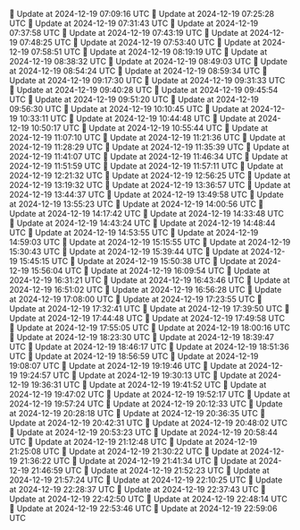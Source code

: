 🔄 Update at 2024-12-19 07:09:16 UTC
🔄 Update at 2024-12-19 07:25:28 UTC
🔄 Update at 2024-12-19 07:31:43 UTC
🔄 Update at 2024-12-19 07:37:58 UTC
🔄 Update at 2024-12-19 07:43:19 UTC
🔄 Update at 2024-12-19 07:48:25 UTC
🔄 Update at 2024-12-19 07:53:40 UTC
🔄 Update at 2024-12-19 07:58:51 UTC
🔄 Update at 2024-12-19 08:19:19 UTC
🔄 Update at 2024-12-19 08:38:32 UTC
🔄 Update at 2024-12-19 08:49:03 UTC
🔄 Update at 2024-12-19 08:54:24 UTC
🔄 Update at 2024-12-19 08:59:34 UTC
🔄 Update at 2024-12-19 09:17:30 UTC
🔄 Update at 2024-12-19 09:31:33 UTC
🔄 Update at 2024-12-19 09:40:28 UTC
🔄 Update at 2024-12-19 09:45:54 UTC
🔄 Update at 2024-12-19 09:51:20 UTC
🔄 Update at 2024-12-19 09:56:30 UTC
🔄 Update at 2024-12-19 10:10:45 UTC
🔄 Update at 2024-12-19 10:33:11 UTC
🔄 Update at 2024-12-19 10:44:48 UTC
🔄 Update at 2024-12-19 10:50:17 UTC
🔄 Update at 2024-12-19 10:55:44 UTC
🔄 Update at 2024-12-19 11:07:10 UTC
🔄 Update at 2024-12-19 11:21:36 UTC
🔄 Update at 2024-12-19 11:28:29 UTC
🔄 Update at 2024-12-19 11:35:39 UTC
🔄 Update at 2024-12-19 11:41:07 UTC
🔄 Update at 2024-12-19 11:46:34 UTC
🔄 Update at 2024-12-19 11:51:59 UTC
🔄 Update at 2024-12-19 11:57:11 UTC
🔄 Update at 2024-12-19 12:21:32 UTC
🔄 Update at 2024-12-19 12:56:25 UTC
🔄 Update at 2024-12-19 13:19:32 UTC
🔄 Update at 2024-12-19 13:36:57 UTC
🔄 Update at 2024-12-19 13:44:37 UTC
🔄 Update at 2024-12-19 13:49:58 UTC
🔄 Update at 2024-12-19 13:55:23 UTC
🔄 Update at 2024-12-19 14:00:56 UTC
🔄 Update at 2024-12-19 14:17:42 UTC
🔄 Update at 2024-12-19 14:33:48 UTC
🔄 Update at 2024-12-19 14:43:24 UTC
🔄 Update at 2024-12-19 14:48:44 UTC
🔄 Update at 2024-12-19 14:53:55 UTC
🔄 Update at 2024-12-19 14:59:03 UTC
🔄 Update at 2024-12-19 15:15:55 UTC
🔄 Update at 2024-12-19 15:30:43 UTC
🔄 Update at 2024-12-19 15:39:44 UTC
🔄 Update at 2024-12-19 15:45:15 UTC
🔄 Update at 2024-12-19 15:50:38 UTC
🔄 Update at 2024-12-19 15:56:04 UTC
🔄 Update at 2024-12-19 16:09:54 UTC
🔄 Update at 2024-12-19 16:31:21 UTC
🔄 Update at 2024-12-19 16:43:46 UTC
🔄 Update at 2024-12-19 16:51:02 UTC
🔄 Update at 2024-12-19 16:56:28 UTC
🔄 Update at 2024-12-19 17:08:00 UTC
🔄 Update at 2024-12-19 17:23:55 UTC
🔄 Update at 2024-12-19 17:32:41 UTC
🔄 Update at 2024-12-19 17:39:50 UTC
🔄 Update at 2024-12-19 17:44:48 UTC
🔄 Update at 2024-12-19 17:49:58 UTC
🔄 Update at 2024-12-19 17:55:05 UTC
🔄 Update at 2024-12-19 18:00:16 UTC
🔄 Update at 2024-12-19 18:23:30 UTC
🔄 Update at 2024-12-19 18:39:47 UTC
🔄 Update at 2024-12-19 18:46:17 UTC
🔄 Update at 2024-12-19 18:51:36 UTC
🔄 Update at 2024-12-19 18:56:59 UTC
🔄 Update at 2024-12-19 19:08:07 UTC
🔄 Update at 2024-12-19 19:19:46 UTC
🔄 Update at 2024-12-19 19:24:57 UTC
🔄 Update at 2024-12-19 19:30:13 UTC
🔄 Update at 2024-12-19 19:36:31 UTC
🔄 Update at 2024-12-19 19:41:52 UTC
🔄 Update at 2024-12-19 19:47:02 UTC
🔄 Update at 2024-12-19 19:52:17 UTC
🔄 Update at 2024-12-19 19:57:24 UTC
🔄 Update at 2024-12-19 20:12:33 UTC
🔄 Update at 2024-12-19 20:28:18 UTC
🔄 Update at 2024-12-19 20:36:35 UTC
🔄 Update at 2024-12-19 20:42:31 UTC
🔄 Update at 2024-12-19 20:48:02 UTC
🔄 Update at 2024-12-19 20:53:23 UTC
🔄 Update at 2024-12-19 20:58:44 UTC
🔄 Update at 2024-12-19 21:12:48 UTC
🔄 Update at 2024-12-19 21:25:08 UTC
🔄 Update at 2024-12-19 21:30:22 UTC
🔄 Update at 2024-12-19 21:36:22 UTC
🔄 Update at 2024-12-19 21:41:34 UTC
🔄 Update at 2024-12-19 21:46:59 UTC
🔄 Update at 2024-12-19 21:52:23 UTC
🔄 Update at 2024-12-19 21:57:24 UTC
🔄 Update at 2024-12-19 22:10:25 UTC
🔄 Update at 2024-12-19 22:28:37 UTC
🔄 Update at 2024-12-19 22:37:43 UTC
🔄 Update at 2024-12-19 22:42:50 UTC
🔄 Update at 2024-12-19 22:48:14 UTC
🔄 Update at 2024-12-19 22:53:46 UTC
🔄 Update at 2024-12-19 22:59:06 UTC
